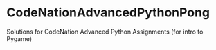 # CodeNationAdvancedPythonPong
Solutions for CodeNation Advanced Python Assignments (for intro to Pygame)
